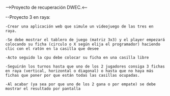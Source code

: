 -->Proyecto de recuperación DWEC.<--

--Proyecto 3 en raya:

    -Crear una aplicación web que simule un videojuego de las tres en raya.

    -Se debe mostrar el tablero de juego (matriz 3x3) y el player empezará colocando su ficha (circulo o X según elija el programador) haciendo clic con el ratón en la casilla que desee

    -Acto seguido la cpu debe colocar su ficha en una casilla libre

    -Seguirán los turnos hasta que uno de los 2 jugadores consiga 3 fichas en raya (vertical, horizontal o diagonal) o hasta que no haya más fichas que poner por que están todas las casillas ocupadas.

    -Al acabar (ya sea por que uno de los 2 gana o por empate) se debe mostrar el resultado por pantalla


 
